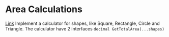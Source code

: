 Area Calculations
===
[Link](https://www.codewars.com/kata/5702e2f380b8c86df3000003)
Implement a calculator for shapes, like Square, Rectangle, Circle and Triangle.
The calculator have 2 interfaces ```decimal GetTotalArea(...shapes)```